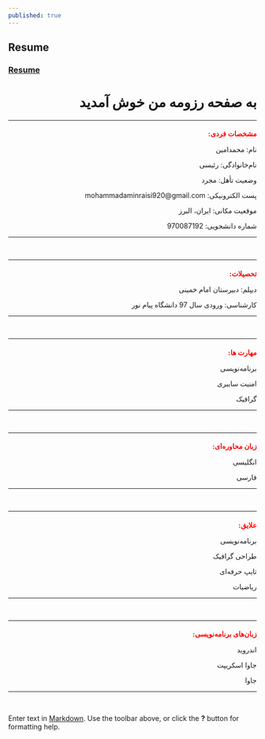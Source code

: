 ```yaml
---
published: true
---
```

## Resume
### [Resume](https://github.com/MohammadaminRaisi/PNU_3991_AR/blob/main/Theory-of-Languages-and-Machines/Resume/Resume.pdf "My Resume")

<h1 dir="rtl" >به صفحه رزومه من خوش آمدید</h1>

<hr>
<h1 dir="rtl" style="color:red;font-family:tahoma; font-size:1em;">مشخصات فردی:</h1>
<p dir="rtl">نام: محمدامین </p>
<p dir="rtl">نام‌خانوادگی: رئیسی</p>
<p dir="rtl">وضعیت تأهل: مجرد</p>
<p dir="rtl">پست الکترونیکی: mohammadaminraisi920@gmail.com</p>
<p dir="rtl">موقعیت مکانی: ایران، البرز</p>
<p dir="rtl">شماره دانشجویی: 970087192</p>
<hr>

​
<hr>
<h1 dir="rtl" style="color:red;font-family:tahoma; font-size:1em;">تحصیلات:</h1>
<p dir="rtl">دیپلم: دبیرستان امام خمینی </p>
<p dir="rtl">کارشناسی: ورودی سال 97 دانشگاه پیام نور</p>
<hr>
​
​
<hr>
<h1 dir="rtl" style="color:red;font-family:tahoma; font-size:1em;">مهارت ها: </h1>
<p dir="rtl">برنامه‌نویسی</p>
<p dir="rtl">امنیت سایبری</p>
<p dir="rtl">گرافیک</p>
<hr>
​
​
<hr>
<h1 dir="rtl" style="color:red;font-family:tahoma; font-size:1em;">زبان محاوره‌ای:</h1>
<p dir="rtl">انگلیسی</p>
<p dir="rtl">فارسی</p>
<hr>
​
​
<hr>
<h1 dir="rtl" style="color:red;font-family:tahoma; font-size:1em;">علایق:</h1>
<p dir="rtl">برنامه‌نویسی</p>
<p dir="rtl">طراحی گرافیک</p>
<p dir="rtl">تایپ حرفه‌ای</p>
<p dir="rtl">ریاضیات </p>
<hr>
​
​
<hr>
<h1 dir="rtl" style="color:red;font-family:tahoma; font-size:1em;">زبان‌های برنامه‌نویسی: </h1>
<p dir="rtl">اندروید</p>
<p dir="rtl">جاوا اسکریپت</p>
<p dir="rtl">جاوا</p>
<hr>
​
​

Enter text in [Markdown](http://daringfireball.net/projects/markdown/). Use the toolbar above, or click the **?** button for formatting help.
